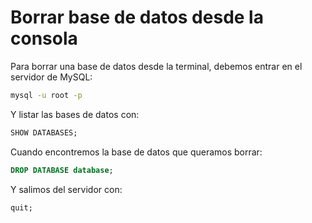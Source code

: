 # Borrar base de datos desde la consola

Para borrar una base de datos desde la terminal, debemos entrar en el servidor de MySQL:

``` sh
mysql -u root -p
```

Y listar las bases de datos con:

``` sql
SHOW DATABASES;
```

Cuando encontremos la base de datos que queramos borrar:

``` sql
DROP DATABASE database;
```

Y salimos del servidor con:

``` sql
quit;
```
